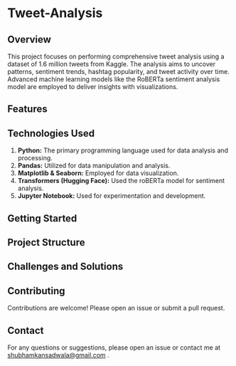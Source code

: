 # Tweet-Analysis

## Overview
This project focuses on performing comprehensive tweet analysis using a dataset of 1.6 million tweets from Kaggle. The analysis aims to uncover patterns, sentiment trends, hashtag popularity, and tweet activity over time. Advanced machine learning models like the RoBERTa sentiment analysis model are employed to deliver insights with visualizations.

## Features

## Technologies Used

<ol>
  <li><b>Python:</b> The primary programming language used for data analysis and processing.</li>
  <li><b>Pandas:</b> Utilized for data manipulation and analysis.</li>
  <li><b>Matplotlib & Seaborn:</b> Employed for data visualization.</li>
  <li><b>Transformers (Hugging Face):</b> Used the roBERTa model for sentiment analysis.</li>
  <li><b>Jupyter Notebook:</b> Used for experimentation and development.</li>
</ol>






## Getting Started

## Project Structure

## Challenges and Solutions

## Contributing
Contributions are welcome! Please open an issue or submit a pull request.


## Contact
For any questions or suggestions, please open an issue or contact me at <a href="mailto:shubhamkansadwala@gmail.com">shubhamkansadwala@gmail.com</a>
.
